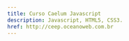 ```yaml
---
title: Curso Caelum Javascript
description: Javascript, HTML5, CSS3.
href: http://ceep.oceanoweb.com.br
---
```


